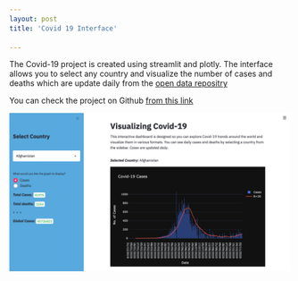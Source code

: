 ```yaml
---
layout: post
title: 'Covid 19 Interface'

---
```


The Covid-19 project is created using streamlit and plotly. The interface allows you to select any country and visualize the number of cases and deaths which are 
update daily from the <a href=" https://opendata.ecdc.europa.eu/covid19/casedistribution/csv"> open data repositry</a>

You can check the project on Github [from this link](https://github.com/ma649/Covid19-Streamlit)

![image](https://github.com/ma649/Covid19-Streamlit/blob/main/interface.png)


